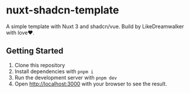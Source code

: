 # nuxt-shadcn-template

A simple template with Nuxt 3 and shadcn/vue. Build by LikeDreamwalker with love❤️.

## Getting Started

1. Clone this repository
2. Install dependencies with `pnpm i`
3. Run the development server with `pnpm dev`
4. Open [http://localhost:3000](http://localhost:3000) with your browser to see the result.
